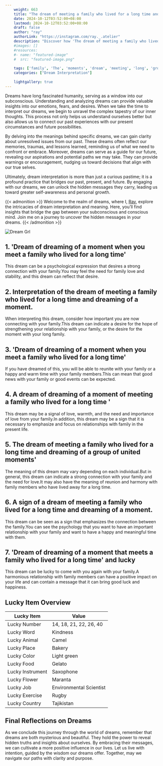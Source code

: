 ```yaml
---
    weight: 663
    title: "The dream of meeting a family who lived for a long time and dreaming of a group of united moments"  # Assuming 'title' column exists
    date: 2024-10-12T03:52:00+08:00
    lastmod: 2024-10-12T03:52:00+08:00
    draft: false
    author: "ray"
    authorLink: "https://instagram.com/ray._.atelier"
    description: "Discover how 'The dream of meeting a family who lived for a long time and dreaming of a group of united moments' can interpret your future and uncover its significant meanings in your life."
    #images: []
    #resources:
    #- name: "featured-image"
    #  src: "featured-image.png"
    
    tags: ['family', 'The', 'moments', 'dream', 'meeting', 'long', 'group', 'united', 'time', 'lived', 'dreaming', 'who']
    categories: ["Dream Interpretation"]
    
    lightgallery: true
---
```

    
Dreams have long fascinated humanity, serving as a window into our subconscious. Understanding and analyzing dreams can provide valuable insights into our emotions, fears, and desires. When we take the time to interpret our dreams, we begin to unravel the complex tapestry of our inner thoughts. This process not only helps us understand ourselves better but also allows us to connect our past experiences with our present circumstances and future possibilities.

By delving into the meanings behind specific dreams, we can gain clarity about unresolved issues from our past. These dreams often reflect our memories, traumas, and lessons learned, reminding us of what we need to confront or embrace. Moreover, dreams can serve as a guide for our future, revealing our aspirations and potential paths we may take. They can provide warnings or encouragement, nudging us toward decisions that align with our true selves.

Ultimately, dream interpretation is more than just a curious pastime; it is a profound practice that bridges our past, present, and future. By engaging with our dreams, we can unlock the hidden messages they carry, leading us toward greater self-awareness and personal growth.

{{< admonition >}}
Welcome to the realm of dreams, where I, [Ray](https://instagram.com/ray._.atelier), explore the intricacies of dream interpretation and meaning. Here, you’ll find insights that bridge the gap between your subconscious and conscious mind. Join me on a journey to uncover the hidden messages in your dreams.
{{< /admonition >}}

![Dream Grl](https://cdn.pixabay.com/photo/2017/11/02/03/35/gothic-2910057_1280.jpg "Dream Grl")

## 1. 'Dream of dreaming of a moment when you meet a family who lived for a long time'
This dream can be a psychological expression that desires a strong connection with your family.You may feel the need for family love and stability, and this dream can reflect that desire.

## 2. Interpretation of the dream of meeting a family who lived for a long time and dreaming of a moment.
When interpreting this dream, consider how important you are now connecting with your family.This dream can indicate a desire for the hope of strengthening your relationship with your family, or the desire for the moment with your long family.

## 3. 'Dream of dreaming of a moment when you meet a family who lived for a long time'
If you have dreamed of this, you will be able to reunite with your family or a happy and warm time with your family members.This can mean that good news with your family or good events can be expected.

## 4. A dream of dreaming of a moment of meeting a family who lived for a long time '
This dream may be a signal of love, warmth, and the need and importance of love from your family.In addition, this dream may be a sign that it is necessary to emphasize and focus on relationships with family in the present life.

## 5. The dream of meeting a family who lived for a long time and dreaming of a group of united moments'
The meaning of this dream may vary depending on each individual.But in general, this dream can indicate a strong connection with your family and the need for love.It may also have the meaning of reunion and harmony with family members who have lived away for a long time.

## 6. A sign of a dream of meeting a family who lived for a long time and dreaming of a moment.
This dream can be seen as a sign that emphasizes the connection between the family.You can see the psychology that you want to have an important relationship with your family and want to have a happy and meaningful time with them.

## 7. 'Dream of dreaming of a moment that meets a family who lived for a long time' and lucky
This dream can be lucky to come with you again with your family.A harmonious relationship with family members can have a positive impact on your life and can contain a message that it can bring good luck and happiness.

## Lucky Item Overview
| Lucky Item          | Value              |
|---------------|--------------------|
| Lucky Number        | 14, 18, 21, 22, 26, 40  |
| Lucky Word          | Kindness |
| Lucky Animal        | Camel |
| Lucky Place         | Bakery     |
| Lucky Color         | Light green     |
| Lucky Food          | Gelato      |
| Lucky Instrument    | Saxophone |
| Lucky Flower        | Maranta    |
| Lucky Job           | Environmental Scientist       |
| Lucky Exercise      | Rugby  |
| Lucky Country       | Tajikistan    |


##  Final Reflections on Dreams

As we conclude this journey through the world of dreams, remember that dreams are both mysterious and beautiful. They hold the power to reveal hidden truths and insights about ourselves. By embracing their messages, we can cultivate a more positive influence in our lives. Let us live with intention, guided by the wisdom our dreams offer. Together, may we navigate our paths with clarity and purpose.
